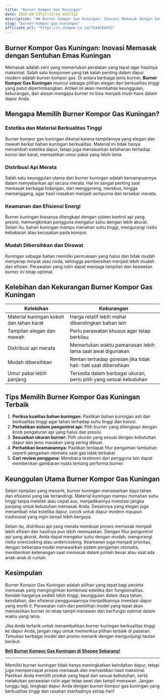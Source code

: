 ```yaml
---
title: "Burner Kompor Gas Kuningan"
date: 2025-09-13T17:23:54.443711Z
description: "## Burner Kompor Gas Kuningan: Inovasi Memasak dengan Sentuhan Emas Kuningan..."
slug: "burner-kompor-gas-kuningan"
affiliate_url: "https://s.shopee.co.id/7V44C68VX2"
---
```

## Burner Kompor Gas Kuningan: Inovasi Memasak dengan Sentuhan Emas Kuningan

Memasak adalah seni yang memerlukan peralatan yang tepat agar hasilnya maksimal. Salah satu komponen yang tak kalah penting dalam dapur modern adalah burner kompor gas. Di antara berbagai jenis burner, **Burner Kompor Gas Kuningan** muncul sebagai pilihan elegan dan berkualitas tinggi yang patut dipertimbangkan. Artikel ini akan membahas keunggulan, kekurangan, dan alasan mengapa burner ini bisa menjadi must-have dalam dapur Anda.

## Mengapa Memilih Burner Kompor Gas Kuningan?

### Estetika dan Material Berkualitas Tinggi

Burner kompor gas kuningan dikenal karena tampilannya yang elegan dan mewah berkat bahan kuningan berkualitas. Material ini tidak hanya menambah estetika dapur, tetapi juga menawarkan ketahanan terhadap korosi dan karat, memastikan umur pakai yang lebih lama.

### Distribusi Api Merata

Salah satu keunggulan utama dari burner kuningan adalah kemampuannya dalam menyebarkan api secara merata. Hal ini sangat penting saat memasak berbagai hidangan, dari menggoreng, merebus, hingga memanggang, agar hasil masakan menjadi sempurna dan tersebar merata.

### Keamanan dan Efisiensi Energi

Burner kuningan biasanya dilengkapi dengan sistem kontrol api yang presisi, memungkinkan pengguna mengatur suhu dengan lebih akurat. Selain itu, bahan kuningan mampu menahan suhu tinggi, mengurangi risiko kebakaran atau kerusakan pada kompor.

### Mudah Dibersihkan dan Dirawat

Kuningan sebagai bahan memiliki permukaan yang halus dan tidak mudah menyerap minyak atau noda, sehingga pembersihan menjadi lebih mudah dan efisien. Perawatan yang rutin dapat menjaga tampilan dan keawetan burner ini tetap optimal.

## Kelebihan dan Kekurangan Burner Kompor Gas Kuningan

| Kelebihan | Kekurangan |
|---|---|
| Material kuningan kokoh dan tahan karat | Harga relatif lebih mahal dibandingkan bahan lain |
| Tampilan elegan dan mewah | Perlu perawatan khusus agar tetap berkilau |
| Distribusi api merata | Memerlukan waktu pemanasan lebih lama saat awal digunakan |
| Mudah dibersihkan | Rentan terhadap goresan jika tidak hati-hati saat dibersihkan |
| Umur pakai lebih panjang | Tersedia dalam berbagai ukuran, perlu pilih yang sesuai kebutuhan |

## Tips Memilih Burner Kompor Gas Kuningan Terbaik

1. **Periksa kualitas bahan kuningan:** Pastikan bahan kuningan asli dan berkualitas tinggi agar tahan terhadap suhu tinggi dan korosi.
2. **Perhatikan sistem pengontrol api:** Pilih burner yang dilengkapi dengan knob pengaturan api yang halus dan presisi.
3. **Sesuaikan ukuran burner:** Pilih ukuran yang sesuai dengan kebutuhan dapur dan jenis masakan yang sering dibuat.
4. **Perhatikan keamanannya:** Pastikan terdapat fitur pengaman tambahan seperti pengaman otomatis saat gas tidak terbakar.
5. **Cari review pengguna:** Membaca testimoni dari pengguna lain dapat memberikan gambaran nyata tentang performa burner.

## Keunggulan Utama Burner Kompor Gas Kuningan

Selain tampilan yang menarik, burner kuningan menawarkan daya tahan dan efisiensi yang tak tertandingi. Material kuningan mampu menahan suhu tinggi tanpa meleleh atau cepat aus, menjadikannya investasi jangka panjang untuk kebutuhan memasak Anda. Desainnya yang elegan juga menambah nilai estetika dapur, cocok untuk dapur modern maupun tradisional yang ingin tampil lebih bergaya.

Selain itu, distribusi api yang merata membuat proses memasak menjadi lebih efisien dan hasilnya pun lebih memuaskan. Dengan fitur pengontrol api yang akurat, Anda dapat mengatur suhu dengan mudah, mengurangi risiko overcooking atau undercooking. Keamanan juga menjadi prioritas, dengan beberapa model menawarkan sistem pengaman otomatis, memberikan ketenangan saat memasak dalam jumlah besar atau saat ada anak-anak di rumah.

## Kesimpulan

Burner Kompor Gas Kuningan adalah pilihan yang tepat bagi pecinta memasak yang menginginkan kombinasi estetika dan fungsionalitas. Kendati harganya sedikit lebih tinggi, keunggulan dalam daya tahan, keindahan, dan efisiensi penggunaannya menjadikannya investasi dapur yang worth it. Perawatan rutin dan pemilihan model yang tepat akan memastikan burner ini tetap tampil menawan dan berfungsi optimal dalam waktu yang lama.

Jika Anda tertarik untuk menambahkan burner kuningan berkualitas tinggi ke dapur Anda, jangan ragu untuk memeriksa pilihan terbaik di pasaran. Temukan berbagai model dan promo menarik dengan mengunjungi tautan berikut:

**[Beli Burner Kompor Gas Kuningan di Shopee Sekarang!](https://s.shopee.co.id/7V44C68VX2)**

---

Memiliki burner kuningan tidak hanya meningkatkan keindahan dapur, tetapi juga mempercepat proses memasak dan memastikan hasil maksimal. Pastikan Anda memilih produk yang tepat dan sesuai kebutuhan, serta melakukan perawatan rutin agar tetap awet dan tampil menawan. Jangan tunggu lagi, lengkapi dapur Anda dengan burner kompor gas kuningan yang berkualitas tinggi dan rasakan manfaatnya setiap hari!